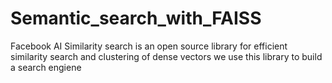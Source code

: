 # Semantic_search_with_FAISS

Facebook AI Similarity search is an open source library for efficient similarity search and clustering of dense vectors
we use this library to build a search engiene
